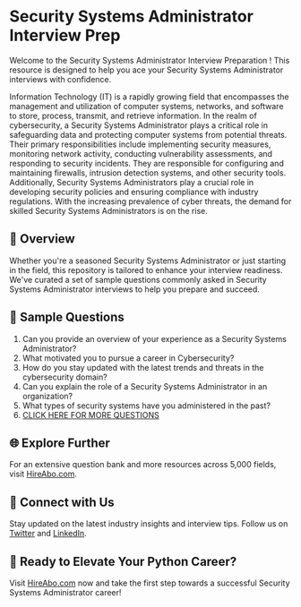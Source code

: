 # Security Systems Administrator Interview Prep

Welcome to the Security Systems Administrator Interview Preparation ! This resource is designed to help you ace your Security Systems Administrator interviews with confidence.

Information Technology (IT) is a rapidly growing field that encompasses the management and utilization of computer systems, networks, and software to store, process, transmit, and retrieve information. In the realm of cybersecurity, a Security Systems Administrator plays a critical role in safeguarding data and protecting computer systems from potential threats. Their primary responsibilities include implementing security measures, monitoring network activity, conducting vulnerability assessments, and responding to security incidents. They are responsible for configuring and maintaining firewalls, intrusion detection systems, and other security tools. Additionally, Security Systems Administrators play a crucial role in developing security policies and ensuring compliance with industry regulations. With the increasing prevalence of cyber threats, the demand for skilled Security Systems Administrators is on the rise.

## 🚀 Overview

Whether you're a seasoned Security Systems Administrator or just starting in the field, this repository is tailored to enhance your interview readiness. We've curated a set of sample questions commonly asked in Security Systems Administrator interviews to help you prepare and succeed.

## 📝 Sample Questions

1. Can you provide an overview of your experience as a Security Systems Administrator?
2. What motivated you to pursue a career in Cybersecurity?
3. How do you stay updated with the latest trends and threats in the cybersecurity domain?
4. Can you explain the role of a Security Systems Administrator in an organization?
5. What types of security systems have you administered in the past?
6. [CLICK HERE FOR MORE QUESTIONS](https://hireabo.com/job/0_2_19/Security%20Systems%20Administrator)

## 🌐 Explore Further

For an extensive question bank and more resources across 5,000 fields, visit [HireAbo.com](https://www.hireabo.com).

## 📱 Connect with Us

Stay updated on the latest industry insights and interview tips. Follow us on [Twitter](https://twitter.com/hireabo) and [LinkedIn](https://www.linkedin.com/in/hire-abo-3609972a8/).

## 🚀 Ready to Elevate Your Python Career?

Visit [HireAbo.com](https://www.hireabo.com) now and take the first step towards a successful Security Systems Administrator career!